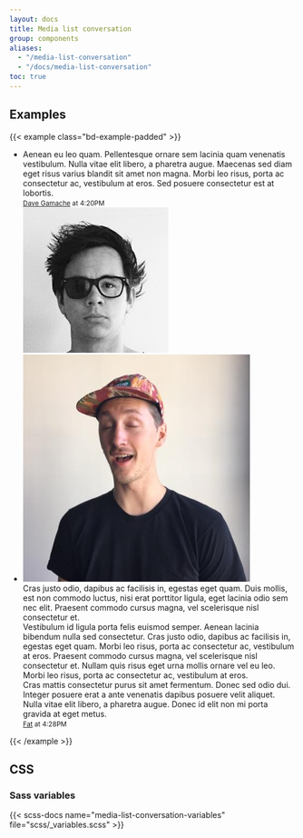 ```yaml
---
layout: docs
title: Media list conversation
group: components
aliases:
  - "/media-list-conversation"
  - "/docs/media-list-conversation"
toc: true
---
```


## Examples

{{< example class="bd-example-padded" >}}
<ul class="media-list media-list-conversation c-w-md">
  <li class="media media-current-user mb-4">
    <div class="media-body">
      <div class="media-body-text">
        Aenean eu leo quam. Pellentesque ornare sem lacinia quam venenatis vestibulum. Nulla vitae elit libero, a pharetra augue. Maecenas sed diam eget risus varius blandit sit amet non magna. Morbi leo risus, porta ac consectetur ac, vestibulum at eros. Sed posuere consectetur est at lobortis.
      </div>
      <div class="media-footer">
        <small class="text-muted">
          <a href="#">Dave Gamache</a> at 4:20PM
        </small>
      </div>
    </div>
    <img class="rounded-circle media-object ml-3" src="/docs/assets/img/examples/avatar-dhg.png" alt="Dave Gamache avatar">
  </li>
  <li class="media mb-4">
    <img class="rounded-circle media-object mr-3" src="/docs/assets/img/examples/avatar-fat.jpg" alt="Fat avatar">
    <div class="media-body">
      <div class="media-body-text">
       Cras justo odio, dapibus ac facilisis in, egestas eget quam. Duis mollis, est non commodo luctus, nisi erat porttitor ligula, eget lacinia odio sem nec elit. Praesent commodo cursus magna, vel scelerisque nisl consectetur et.
      </div>
      <div class="media-body-text">
       Vestibulum id ligula porta felis euismod semper. Aenean lacinia bibendum nulla sed consectetur. Cras justo odio, dapibus ac facilisis in, egestas eget quam. Morbi leo risus, porta ac consectetur ac, vestibulum at eros. Praesent commodo cursus magna, vel scelerisque nisl consectetur et. Nullam quis risus eget urna mollis ornare vel eu leo. Morbi leo risus, porta ac consectetur ac, vestibulum at eros.
      </div>
      <div class="media-body-text">
       Cras mattis consectetur purus sit amet fermentum. Donec sed odio dui. Integer posuere erat a ante venenatis dapibus posuere velit aliquet. Nulla vitae elit libero, a pharetra augue. Donec id elit non mi porta gravida at eget metus.
      </div>
      <div class="media-footer">
        <small class="text-muted">
          <a href="#">Fat</a> at 4:28PM
        </small>
      </div>
    </div>
  </li>
</ul>
{{< /example >}}

## CSS

### Sass variables

{{< scss-docs name="media-list-conversation-variables" file="scss/_variables.scss" >}}
